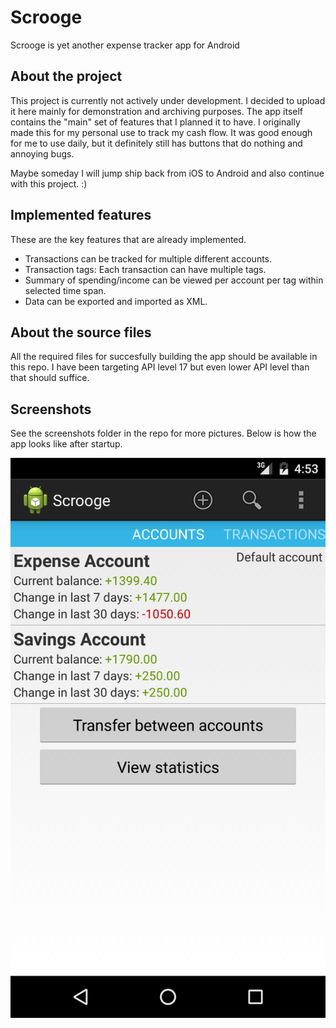 # Scrooge

Scrooge is yet another expense tracker app for Android

## About the project
This project is currently not actively under development. I decided to upload it here mainly for demonstration and archiving purposes. The app itself contains the "main" set of features that I planned it to have. I originally made this for my personal use to track my cash flow. It was good enough for me to use daily, but it definitely still has buttons that do nothing and annoying bugs.

Maybe someday I will jump ship back from iOS to Android and also continue with this project. :)

## Implemented features
These are the key features that are already implemented.

* Transactions can be tracked for multiple different accounts.
* Transaction tags: Each transaction can have multiple tags.
* Summary of spending/income can be viewed per account per tag within selected time span.
* Data can be exported and imported as XML.

## About the source files
All the required files for succesfully building the app should be available in this repo. I have been targeting API level 17 but even lower API level than that should suffice.

## Screenshots
See the screenshots folder in the repo for more pictures. Below is how the app looks like after startup.

![alt tag](https://raw.githubusercontent.com/zak0/Scrooge/master/screenshots/initial_screen.png)